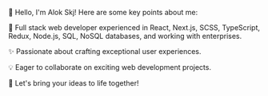 👋 Hello, I'm Alok Skj! Here are some key points about me:

🚀 Full stack web developer experienced in React, Next.js, SCSS, TypeScript, Redux, Node.js, SQL, NoSQL databases, and working with enterprises.

✨ Passionate about crafting exceptional user experiences.

💡 Eager to collaborate on exciting web development projects.

🌟 Let's bring your ideas to life together!

